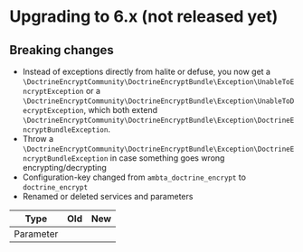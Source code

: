 # Upgrading to 6.x (not released yet)
## Breaking changes
* Instead of exceptions directly from halite or defuse, you now get a `\DoctrineEncryptCommunity\DoctrineEncryptBundle\Exception\UnableToEncryptException` 
  or a `\DoctrineEncryptCommunity\DoctrineEncryptBundle\Exception\UnableToDecryptException`, which both extend `\DoctrineEncryptCommunity\DoctrineEncryptBundle\Exception\DoctrineEncryptBundleException`.
* Throw a `\DoctrineEncryptCommunity\DoctrineEncryptBundle\Exception\DoctrineEncryptBundleException` in case something goes wrong encrypting/decrypting
* Configuration-key changed from `ambta_doctrine_encrypt` to `doctrine_encrypt`
* Renamed or deleted services and parameters

| Type      | Old | New |
|-----------|-----|-----|
| Parameter |     |     |

